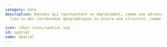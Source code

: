 ```yaml
---
category: data
description: Données qui représentent un emplacement, comme une adresse, un nom de
  lieu ou des coordonnées géographiques ou encore une structure, comme un plan d'étage.
  
icon: /dtpr-icons/spatial.svg
id: spatial
name: Spatial
---
```

